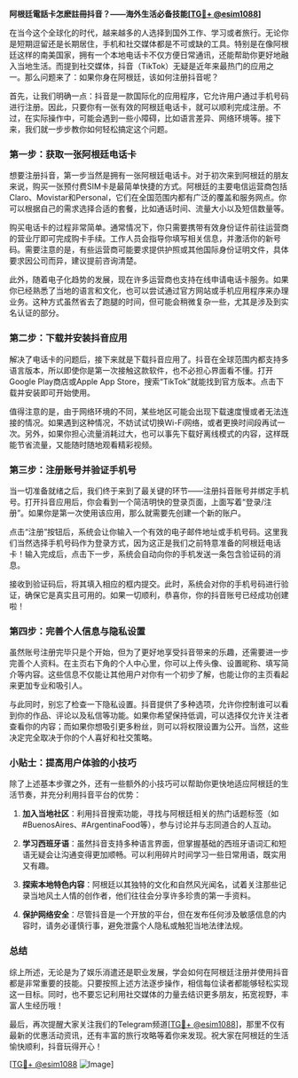 **阿根廷電話卡怎麽註冊抖音？——海外生活必备技能[[TG💪+ @esim1088](https://t.me/s/esim1088)]**

在当今这个全球化的时代，越来越多的人选择到国外工作、学习或者旅行。无论你是短期逗留还是长期居住，手机和社交媒体都是不可或缺的工具。特别是在像阿根廷这样的南美国家，拥有一个本地电话卡不仅方便日常通讯，还能帮助你更好地融入当地生活。而提到社交媒体，抖音（TikTok）无疑是近年来最热门的应用之一。那么问题来了：如果你身在阿根廷，该如何注册抖音呢？

首先，让我们明确一点：抖音是一款国际化的应用程序，它允许用户通过手机号码进行注册。因此，只要你有一张有效的阿根廷电话卡，就可以顺利完成注册。不过，在实际操作中，可能会遇到一些小障碍，比如语言差异、网络环境等。接下来，我们就一步步教你如何轻松搞定这个问题。

### 第一步：获取一张阿根廷电话卡

想要注册抖音，第一步当然是拥有一张阿根廷电话卡。对于初次来到阿根廷的朋友来说，购买一张预付费SIM卡是最简单快捷的方式。阿根廷的主要电信运营商包括Claro、Movistar和Personal，它们在全国范围内都有广泛的覆盖和服务网点。你可以根据自己的需求选择合适的套餐，比如通话时间、流量大小以及短信数量等。

购买电话卡的过程非常简单。通常情况下，你只需要携带有效身份证件前往运营商的营业厅即可完成购卡手续。工作人员会指导你填写相关信息，并激活你的新号码。需要注意的是，有些运营商可能要求提供护照或其他国际身份证明文件，具体要求因公司而异，建议提前咨询清楚。

此外，随着电子化趋势的发展，现在许多运营商也支持在线申请电话卡服务。如果你已经熟悉了当地的语言和文化，也可以尝试通过官方网站或手机应用程序来办理业务。这种方式虽然省去了跑腿的时间，但可能会稍微复杂一些，尤其是涉及到实名认证的部分。

### 第二步：下载并安装抖音应用

解决了电话卡的问题后，接下来就是下载抖音应用了。抖音在全球范围内都支持多语言版本，所以即使你是第一次接触这款软件，也不必担心界面看不懂。打开Google Play商店或Apple App Store，搜索“TikTok”就能找到官方版本。点击下载并安装即可开始使用。

值得注意的是，由于网络环境的不同，某些地区可能会出现下载速度慢或者无法连接的情况。如果遇到这种情况，不妨试试切换Wi-Fi网络，或者更换时间段再试一次。另外，如果你担心流量消耗过大，也可以事先下载好离线模式的内容，这样既能节省流量，又能随时随地观看精彩视频。

### 第三步：注册账号并验证手机号

当一切准备就绪之后，我们终于来到了最关键的环节——注册抖音账号并绑定手机号。打开抖音应用后，你会看到一个简洁明快的登录页面，上面写着“登录/注册”。如果你是第一次使用该应用，那么就需要先创建一个新的账户。

点击“注册”按钮后，系统会让你输入一个有效的电子邮件地址或手机号码。这里我们当然选择手机号码作为登录方式，因为这正是我们之前特意准备的阿根廷电话卡！输入完成后，点击下一步，系统会自动向你的手机发送一条包含验证码的消息。

接收到验证码后，将其填入相应的框内提交。此时，系统会对你的手机号码进行验证，确保它是真实且可用的。如果一切顺利，恭喜你，你的抖音账号已经成功创建啦！

### 第四步：完善个人信息与隐私设置

虽然账号注册完毕只是个开始，但为了更好地享受抖音带来的乐趣，还需要进一步完善个人资料。在主页右下角的个人中心里，你可以上传头像、设置昵称、填写简介等内容。这些信息不仅能让其他用户对你有一个初步了解，也能让你的主页看起来更加专业和吸引人。

与此同时，别忘了检查一下隐私设置。抖音提供了多种选项，允许你控制谁可以看到你的作品、评论以及私信等功能。如果你希望保持低调，可以选择仅允许关注者查看你的内容；而如果你想吸引更多粉丝，则可以将权限设置为公开。当然，这些决定完全取决于你的个人喜好和社交策略。

### 小贴士：提高用户体验的小技巧

除了上述基本步骤之外，还有一些额外的小技巧可以帮助你更快地适应阿根廷的生活节奏，并充分利用抖音平台的优势：

1. **加入当地社区**：利用抖音搜索功能，寻找与阿根廷相关的热门话题标签（如#BuenosAires、#ArgentinaFood等），参与讨论并与志同道合的人互动。
   
2. **学习西班牙语**：虽然抖音支持多种语言界面，但掌握基础的西班牙语词汇和短语无疑会让沟通变得更加顺畅。可以利用碎片时间学习一些日常用语，既实用又有趣。
   
3. **探索本地特色内容**：阿根廷以其独特的文化和自然风光闻名，试着关注那些记录当地风土人情的创作者，他们往往会分享许多珍贵的第一手资料。

4. **保护网络安全**：尽管抖音是一个开放的平台，但在发布任何涉及敏感信息的内容时，请务必谨慎行事，避免泄露个人隐私或触犯当地法律法规。

### 总结

综上所述，无论是为了娱乐消遣还是职业发展，学会如何在阿根廷注册并使用抖音都是非常重要的技能。只要按照上述方法逐步操作，相信每位读者都能够轻松实现这一目标。同时，也不要忘记利用社交媒体的力量去结识更多朋友，拓宽视野，丰富人生经历哦！

最后，再次提醒大家关注我们的Telegram频道[[TG💪+ @esim1088](https://t.me/s/esim1088)]，那里不仅有最新的优惠活动资讯，还有丰富的旅行攻略等着你来发现。祝大家在阿根廷的生活愉快顺利，抖音玩得开心！

[[TG💪+ @esim1088](https://t.me/s/esim1088) ![Image](https://i.postimg.cc/4NQfJmqS/Snipaste-2025-05-13-00-14-12.png)]